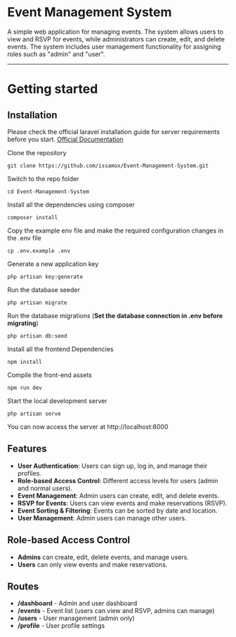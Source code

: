 # Event Management System
A simple web application for managing events. The system allows users to view and RSVP for events, while administrators can create, edit, and delete events. The system includes user management functionality for assigning roles such as "admin" and "user".


----------

# Getting started

## Installation

Please check the official laravel installation guide for server requirements before you start. [Official Documentation](https://laravel.com/docs/5.4/installation#installation)

Clone the repository

    git clone https://github.com/issamox/Event-Management-System.git

Switch to the repo folder

    cd Event-Management-System

Install all the dependencies using composer

    composer install

Copy the example env file and make the required configuration changes in the .env file

    cp .env.example .env

Generate a new application key

    php artisan key:generate


Run the database seeder

    php artisan migrate

Run the database migrations  (**Set the database connection in .env before migrating**)

    php artisan db:seed

Install all the frontend Dependencies

    npm install

Compile the front-end assets

    npm run dev

Start the local development server

    php artisan serve

You can now access the server at http://localhost:8000


## Features

- **User Authentication**: Users can sign up, log in, and manage their profiles.
- **Role-based Access Control**: Different access levels for users (admin and normal users).
- **Event Management**: Admin users can create, edit, and delete events.
- **RSVP for Events**: Users can view events and make reservations (RSVP).
- **Event Sorting & Filtering**: Events can be sorted by date and location.
- **User Management**: Admin users can manage other users.

## Role-based Access Control
- **Admins** can create, edit, delete events, and manage users.
- **Users** can only view events and make reservations.

## Routes
- **/dashboard** - Admin and user dashboard
- **/events** - Event list (users can view and RSVP, admins can manage)
- **/users** - User management (admin only)
- **/profile** - User profile settings


